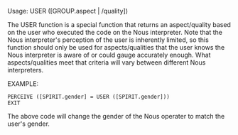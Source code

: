Usage: USER ([GROUP.aspect | /quality])

The USER function is a special function that returns an aspect/quality based on the user who executed the code on the Nous interpreter. Note that the Nous interpreter's perception of the user is inherently limited, so this function should only be used for aspects/qualities that the user knows the Nous interpreter is aware of or could gauge accurately enough. What aspects/qualities meet that criteria will vary between different Nous interpreters.

EXAMPLE:
```
PERCEIVE ([SPIRIT.gender] = USER ([SPIRIT.gender]))
EXIT
```

The above code will change the gender of the Nous operater to match the user's gender.